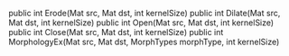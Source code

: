 public int Erode(Mat src, Mat dst, int kernelSize)
public int Dilate(Mat src, Mat dst, int kernelSize)
public int Open(Mat src, Mat dst, int kernelSize)
public int Close(Mat src, Mat dst, int kernelSize)
public int MorphologyEx(Mat src, Mat dst, MorphTypes morphType, int kernelSize)